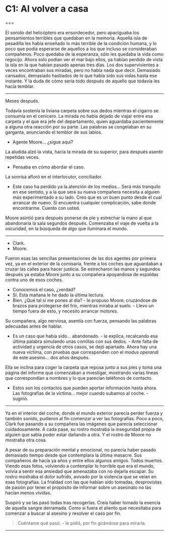 # C1: Al volver a casa
===

El sonido del helicóptero era ensordecedor, pero apaciguaba los pensamientos terribles que quedaban en la memoria.
Aquella isla de pesadilla les había enseñado lo más terrible de la condición humana, y lo poco que podía esperarse de aquellos a los que incluso se consideraban compañeros. Poco quedaba de la esperanza, sólo les quedaba la vida como regocijo.
Ahora solo podían ver el mar bajo ellos, ya habían perdido de vista la isla en la que habían pasado apenas tres días. Los dos supervivientes a veces encontraban sus miradas, pero no había nada que decir. Demasiado cansados, demasiado hastiados de lo que había sido sus vidas hasta ese instante. Y la duda de cómo sería todo después de aquello que todavía les hacía temblar.

---

Meses después.

Todavía sostenía la liviana carpeta sobre sus dedos mientras el cigarro se consumía en el cenicero. La mirada no había dejado de viajar entre esa carpeta y el que era jefe del departamento, quien aguardaba pacientemente a alguna otra reacción por su parte.
Las palabras se congelaban en su garganta, anunciando el temblor de sus labios.

- Agente Moore... ¿sigue aquí?

La aludida alzó la vista, hacia la mirada de su superior, para después asentir repetidas veces.

- Pensaba en cómo abordar el caso.

La sonrisa afloró en el interlocutor, conciliador.

- Este caso ha perdido ya la atención de los medios... Será más tranquilo en ese sentido, y a la que será su nueva compañera necesita a alguien más experimentado a su lado. Creo que es un buen punto desde el cual arrancar de nuevo. Si encuentra cualquier complicación, sabe donde encontrarme. Cuento con usted.

Moore asintió para después ponerse de pie y estrechar la mano al que abandonaría la sala segundos después. Comenzaba el viaje de vuelta a la oscuridad, en la búsqueda de algo que iluminara el mundo.

---

- Clark.
- Moore.

Fueron esas las sencillas presentaciones de las dos agentes por primera vez, ya en el exterior de la comisaría, frente a los coches que aguardaban a cruzar las calles para hacer justicia. Se estrecharon las manos y segundos después ya estaba Moore junto a su compañera apoyandose de espaldas contra uno de esos coches.

- Conocemos el caso, ¿verdad?
- Sí. Esta mañana le he dado la última lectura.
- Bien. ¿Qué tal si me pones al día? - le propuso Moore, cruzándose de brazos para protegerse del frío, mientras miraba al suelo. - Llevo un tiempo fuera de esto, y necesito arrancar motores.

Su compañera, algo nerviosa, asentía con fuerza, pensando las palabras adecuadas antes de hablar.

- Es un caso que había sido... abandonado. - le explica, recalcando esa última palabra simulando unas comillas con sus dedos. - Ante falta de actividad y urgencia de otros casos, se dejó apartado. Ahora hay una nueva víctima, con pruebas que corresponden con el *modus operandi* de este asesino... dos años después.

Ella se inclina para coger la carpeta que reposa junto a sus pies y toma una página del informe que comenzaban a investigar, mostrando varias líneas que correspondían a nombres y lo que parecían teléfonos de contacto.

- Estos son los contactos que pueden aportar información hasta ahora. Las fotografías de la víctima... mejor cuando subamos al coche. - sugirió.

---

Ya en el interior del coche, donde el mundo exterior parecía perder fuerza y también sonido, pudieron al fin comenzar a ver las fotografías. Poco a poco, Clark fue pasando a su compañera las imágenes que parecía seleccionar cuidadosamente. A cada pase, su rostro mostraba la inseguridad propia de alguien que sabía poder estar dañando a otra. Y el rostro de Moore no mostraba otra cosa.

A pesar de su preparación mental y emocional, no parecía haber pasado demasiado tiempo desde que contemplara la última masacre. Sus compañeros de hacía ya años y entre ellos algunos amigos. Todos muertos.
Viendo esas fotos, volviendo a contemplar lo horrible que era el mundo, volvía a sentir esa ansiedad que amenazaba con no dejarla escapar. Su rostro mostraba el dolor sufrido, avivado por la violencia que se veían en esas fotografías. La frialdad con las que habían sido tomadas, desprovistas de pasión por tener el propósito de informar sobre un asesinato no las hacían menos vívidas.

Suspiró y se las pasó todas tras recogerlas. Creía haber tomado la esencia de aquella sangre derramada. Como si fuera el aliento que necesitaba para comenzar a buscar al asesino y resolver el caso por fin.

> Cuéntame qué pasó. - le pidió, por fin girándose para mirarla.

---
